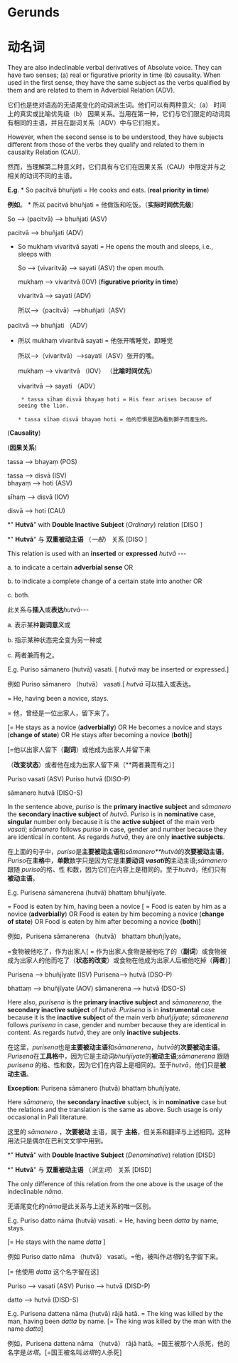 # **Gerunds** 
# **动名词**
 They are also indeclinable verbal derivatives of Absolute voice. They can 
have two senses; (a) real or figurative priority in time (b) causality. When used 
in the first sense, they have the same subject as the verbs qualified by them and 
are related to them in Adverbial Relation (ADV). 

它们也是绝对语态的无语尾变化的动词派生词。他们可以有两种意义;（a） 时间上的真实或比喻优先级（b） 因果关系。当用在第一种，它们与它们限定的动词具有相同的主语，并且在副词关系（ADV）中与它们相关。

 However, when the second sense is to be understood, they have subjects 
different from those of the verbs they qualify and related to them in causality 
Relation (CAU). 

然而，当理解第二种意义时，它们具有与它们在因果关系（CAU）中限定并与之相关的动词不同的主语。

**E.g**.  * So pacitvā bhuñjati = He cooks and eats. (**real priority in time**)

**例如**。 * 所以 pacitvā bhuñjati = 他做饭和吃饭。（**实际时间优先级**）

 So        -->     (pacitvā)         -->    bhuñjati (ASV)
 
  pacitvā      -->       bhuñjati (ADV) 
  * So mukhaṃ vivaritvā sayati = He opens the mouth and sleeps, i.e., sleeps with 
  
      So      -->      (vivaritvā)          -->      sayati (ASV)   the open mouth. 
      
      mukhaṃ        -->       vivaritvā (IOV)        (**figurative priority in time**) 
      
      vivaritvā        -->        sayati (ADV)

      所以-->（pacitvā）-->bhuñjati（ASV）



pacitvā --> bhuñjati （ADV）

* 所以 mukhaṃ vivaritvā sayati = 他张开嘴睡觉，即睡觉



  所以-->（vivaritvā）-->sayati（ASV）张开的嘴。



  mukhaṃ --> vivaritvā （IOV） （**比喻时间优先**）



  vivaritvā --> sayati （ADV）
      
       * tassa sīhaṃ disvā bhayaṃ hoti = His fear arises because of seeing the lion. 

      * tassa sīhaṃ disvā bhayaṃ hoti = 他的恐惧是因為看到獅子而產生的。

(**Causality**) 

 (**因果关系**)

tassa      -->      bhayaṃ (POS) 

tassa --> disvā (ISV)  
 bhayaṃ     -->     hoti (ASV) 
 
 sīhaṃ        -->      disvā (IOV) 
 
 disvā         -->     hoti (CAU) 

*" **Hutvā**" with **Double Inactive Subject** (*Ordinary*) relation [DISO ] 

*" **Hutvā**" 与 **双重被动主语** （*一般*） 关系 [DISO ]

This relation is used with an **inserted** or **expressed** *hutvā* ---

 a. to indicate a certain **adverbial sense** OR 

 b. to indicate a complete change of a certain state into another OR 
 
 c. both. 

 此关系与**插入**或**表达***hutvā*---



a. 表示某种**副词意义**或



b. 指示某种状态完全变为另一种或



c. 两者兼而有之。

E.g.   Puriso sāmanero (hutvā) vasati. [ *hutvā* may be inserted or expressed.] 

例如 Puriso sāmanero （hutvā） vasati.[ *hutvā* 可以插入或表达。

 = He, having been a novice, stays. 
 
 = 他，曾经是一位出家人，留下来了。

  [= He stays as a novice (**adverbially**) OR He becomes a novice and stays 
(**change of state**) OR He stays after becoming a novice (**both**)] 

[=他以出家人留下（**副词**）或他成为出家人并留下来

（**改变状态**）或者他在成为出家人留下来（**两者兼而有之）]

 Puriso  vasati (ASV) Puriso  hutvā (DISO-P) 
 
  sāmanero   hutvā (DISO-S) 


In the sentence above, *puriso* is the **primary inactive subject** and 
*sāmanero* the **secondary inactive subject** of *hutvā*. *Puriso* is in 
**nominative** case, **singular** number only because it is the **active subject** 
of the main verb *vasati*; *sāmanero* follows *puriso* in case, gender and 
number because they are identical in content. As regards *hutvā*, they are 
only **inactive subjects**.  

在上面的句子中，*puriso*是**主要被动主语**和*sāmanero**hutvā*的**次要被动主语**。*Puriso*在**主格**中，**单数**数字只是因为它是**主要动词 *vasati*的**主动主语;*sāmanero* 跟随 *puriso*的格、性 和数，因为它们在内容上是相同的。至于*hutvā*，他们只有**被动主语**。

  E.g. Purisena sāmanerena (hutvā) bhattaṃ bhuñjīyate. 
  
   = Food is eaten by him, having been a novice [ = Food is eaten by him as 
a novice (**adverbially**) OR Food is eaten by him becoming a novice (**change 
of state**) OR Food is eaten by him after becoming  a novice (**both**)] 

例如，Purisena sāmanerena （hutvā） bhattaṃ bhuñjīyate。

=食物被他吃了，作为出家人[ = 作为出家人食物是被他吃了的（**副词**）或食物被成为出家人的他而吃了（**状态的改变**）或食物在他成为出家人后被他吃掉（**两者**）]

 Purisena --> bhuñjīyate (ISV) Purisena-->  hutvā (DSO-P) 

bhattaṃ  --> bhuñjīyate  (AOV) sāmanerena -->  hutvā (DSO-S)

 Here also, *purisena* is the **primary inactive subject** and 
*sāmanerena*, the **secondary inactive subject** of *hutvā*. *Purisena* is in 
**instrumental** case because it is the **inactive subject** of the main verb 
*bhuñjīyate*; *sāmanerena* follows *purisena* in case, gender and number 
because they are identical in content. As regards *hutvā*, they are only 
**inactive subjects**.  

在这里，*purisena*也是**主要被动主语**和*sāmanerena*，*hutvā*的**次要被动主语**。*Purisena*在**工具格**中，因为它是主动词*bhuñjīyate*的**被动主语**;*sāmanerena* 跟随 *purisena* 的格、性和数，因为它们在内容上是相同的。至于*hutvā*，他们只是**被动主语**。

**Exception**: Purisena sāmanero (hutvā) bhattaṃ bhuñjīyate. 

 Here *sāmanero*, the **secondary inactive** subject, is in **nominative** case  but the relations and the translation is the same as above. Such usage is 
only occasional in Pali literature. 

这里的 *sāmanero* ，**次要被动** 主语，属于 **主格**，但关系和翻译与上述相同。这种用法只是偶尔在巴利文文学中用到。

*" **Hutvā**" with **Double Inactive Subject** (*Denominative*) relation [DISD]  

*" **Hutvā**" 与 **双重被动主语** （*派生词*） 关系 [DISD]

  The only difference of this relation from the one above is the usage of the 
indeclinable *nāma*. 

无语尾变化的*nāma*是此关系与上述关系的唯一区别。

 E.g. Puriso datto nāma (hutvā) vasati. = He, having been *datta* by name, stays. 

[= He stays with the name *datta* ] 

例如 Puriso datto nāma （hutvā） vasati。=他，被叫作*达塔*的名字留下来。

[= 他使用 *datta* 这个名字留在这]
  
   Puriso --> vasati (ASV) Puriso --> hutvā (DISD-P)   
   
  datto  --> hutvā (DISD-S)
  
   E.g. Purisena dattena nāma (hutvā) rājā hatā. = The king was killed by the man,  having been *datta* by name. [= The king was killed by the man with the 
name *datta*] 

例如，Purisena dattena nāma （hutvā） rājā hatā。=国王被那个人杀死，他的名字是*达塔*。[=国王被名叫*达塔*的人杀死]